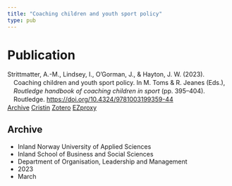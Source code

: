 ```yaml
---
title: "Coaching children and youth sport policy"
type: pub
---
```

<h1>Publication</h1>
<article id="csl-bib-container-HZJTLZSU" class="csl-bib-container">
  <div class="csl-bib-body" style="line-height: 1.35; padding-left: 1em; text-indent:-1em;">
  <div class="csl-entry">Strittmatter, A.-M., Lindsey, I., O&#x2019;Gorman, J., &amp; Hayton, J. W. (2023). Coaching children and youth sport policy. In M. Toms &amp; R. Jeanes (Eds.), <i>Routledge handbook of coaching children in sport</i> (pp. 395&#x2013;404). Routledge. <a href="https://doi.org/10.4324/9781003199359-44">https://doi.org/10.4324/9781003199359-44</a></div>
</div>
  <div class="csl-bib-buttons">
    <a href="#taxonomy-article-HZJTLZSU" class="csl-bib-button">Archive</a>
    <a href="https://app.cristin.no/results/show.jsf?id=2130469" alt="Cristin URL" class="csl-bib-button">Cristin</a>
    <a href="http://zotero.org/groups/5022929/items/HZJTLZSU" alt="Zotero URL" class="csl-bib-button">Zotero</a>
    <a href="http://ezproxy.inn.no/login?url=https://doi.org/10.4324/9781003199359-44" class="csl-bib-button">EZproxy</a>
  </div>
  <div id="csl-bib-meta-container-HZJTLZSU"></div>
</article>
<div id="csl-bib-meta-HZJTLZSU" class="csl-bib-meta">
  <article id="taxonomy-article-HZJTLZSU" class="taxonomy-article">
    <h1>Archive</h1>
    <ul>
      <li>Inland Norway University of Applied Sciences</li>
      <li>Inland School of Business and Social Sciences</li>
      <li>Department of Organisation, Leadership and Management</li>
      <li>2023</li>
      <li>March</li>
    </ul>
  </article>
</div>
